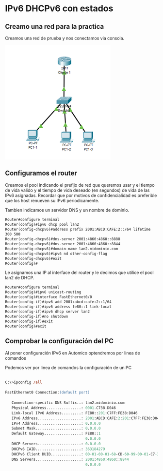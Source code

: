 # IPv6 DHCPv6 con estados

## Creamo una red para la practica

Creamos una red de prueba y nos conectamos via consola.

![3 Routes](Imagenes/IPv6ConEstado.png)

## Configuramos el router

Creamos el pool indicando el prefijo de red que queremos usar y
el tiempo de vida valido y el tiempo de vida deseado (en segundos) de vida de las IPv6 asignadas.
Recordar que por motivos de confidencialidad es preferible que los host renueven su IPv6 periodicamente.

Tambien indicamos un servidor DNS y un nombre de dominio.

``` cisco ios
Router#configure terminal
Router(config)#ipv6 dhcp pool lan2
Router(config-dhcpv6)#address prefix 2001:ABCD:CAFE:2::/64 lifetime 300 500
Router(config-dhcpv6)#dns-server 2001:4860:4860::8888
Router(config-dhcpv6)#dns-server 2001:4860:4860::8844
Router(config-dhcpv6)#domain-name lan2.midominio.com
Router(config-dhcpv6)#ipv6 nd other-config-flag
Router(config-dhcpv6)#exit
Router(config)#
```

Le asignamos una IP al interface del router y le decimos que utilice el pool lan2 de DHCP.

``` cisco ios
Router#configure terminal
Router(config)#ipv6 unicast-routing 
Router(config)#interface FastEthernet0/0
Router(config-if)#ipv6 add 2001:abcd:cafe:2::1/64
Router(config-if)#ipv6 address fe80::1 link-local
Router(config-if)#ipv6 dhcp server lan2
Router(config-if)#no shutdown 
Router(config-if)#exit
Router(config)#exit
```

## Comprobar la configuración del PC

Al poner configuración IPv6 en Automico optendremos por linea de comandos

Podemos ver por linea de comandos la configuración de un PC

``` ps

C:\>ipconfig /all

FastEthernet0 Connection:(default port)

   Connection-specific DNS Suffix..: lan2.midominio.com 
   Physical Address................: 0001.C738.D046
   Link-local IPv6 Address.........: FE80::201:C7FF:FE38:D046
   IPv6 Address....................: 2001:ABCD:CAFE:2:201:C7FF:FE38:D046
   IPv4 Address....................: 0.0.0.0
   Subnet Mask.....................: 0.0.0.0
   Default Gateway.................: FE80::1
                                     0.0.0.0
   DHCP Servers....................: 0.0.0.0
   DHCPv6 IAID.....................: 363184279
   DHCPv6 Client DUID..............: 00-01-00-01-68-CD-60-99-00-01-C7-38-D0-46
   DNS Servers.....................: 2001:4860:4860::8844
                                     0.0.0.0
```
